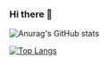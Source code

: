 ### Hi there 👋

![Anurag's GitHub stats](https://github-readme-stats.vercel.app/api?username=ozanyurtsever&count_private=true&show_icons=true&include_all_commits=true)

[![Top Langs](https://github-readme-stats.vercel.app/api/top-langs/?username=ozanyurtsever&langs_count=8)](https://github.com/anuraghazra/github-readme-stats)

<!--
**ozanyurtsever/ozanyurtsever** is a ✨ _special_ ✨ repository because its `README.md` (this file) appears on your GitHub profile.

Here are some ideas to get you started:

- 🔭 I’m currently working on ...
- 🌱 I’m currently learning ...
- 👯 I’m looking to collaborate on ...
- 🤔 I’m looking for help with ...
- 💬 Ask me about ...
- 📫 How to reach me: ...
- 😄 Pronouns: ...
- ⚡ Fun fact: ...
-->
